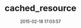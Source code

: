 ---
layout: post
title:  "cached_resource"
repo:   "Ahsizara/cached_resource"
date:   2015-02-18 17:03:57
gemurl: http://github.com/Ahsizara/cached_resource
---